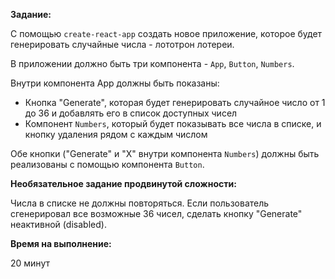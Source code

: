 **Задание:**

С помощью `create-react-app` создать новое приложение, которое будет генерировать случайные числа - лототрон лотереи.

В приложении должно быть три компонента - `App`, `Button`, `Numbers`.

Внутри компонента App должны быть показаны:
 - Кнопка "Generate", которая будет генерировать случайное число от 1 до 36 и добавлять его в список доступных чисел
 - Компонент `Numbers`, который будет показывать все числа в списке, и кнопку удаления рядом с каждым числом
 
Обе кнопки ("Generate" и "X" внутри компонента `Numbers`) должны быть реализованы с помощью компонента `Button`.

**Необязательное задание продвинутой сложности:**

Числа в списке не должны повторяться. Если пользователь сгенерировал все возможные 36 чисел, сделать кнопку "Generate" неактивной (disabled).
 
**Время на выполнение:**

20 минут

